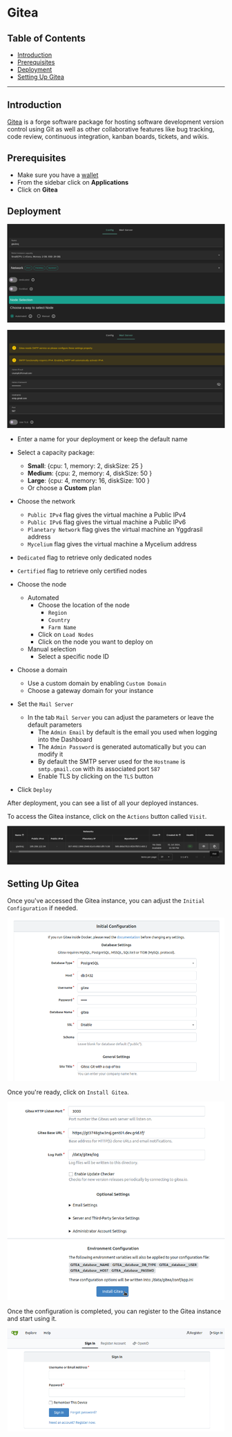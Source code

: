 <h1> Gitea </h1>

<h2>Table of Contents</h2>

- [Introduction](#introduction)
- [Prerequisites](#prerequisites)
- [Deployment](#deployment)
- [Setting Up Gitea](#setting-up-gitea)

***

## Introduction

[Gitea](https://about.gitea.com/) is a forge software package for hosting software development version control using Git as well as other collaborative features like bug tracking, code review, continuous integration, kanban boards, tickets, and wikis.

## Prerequisites

- Make sure you have a [wallet](../wallet_connector.md)
- From the sidebar click on **Applications**
- Click on **Gitea**

## Deployment

![](./img/gitea_config.png)

![](./img/gitea_mail_server.png)

- Enter a name for your deployment or keep the default name
- Select a capacity package:
    - **Small**: {cpu: 1, memory: 2, diskSize: 25 }
    - **Medium**: {cpu: 2, memory: 4, diskSize: 50 }
    - **Large**: {cpu: 4, memory: 16, diskSize: 100 }
    - Or choose a **Custom** plan
- Choose the network
   - `Public IPv4` flag gives the virtual machine a Public IPv4
   - `Public IPv6` flag gives the virtual machine a Public IPv6
   - `Planetary Network` flag gives the virtual machine an Yggdrasil address
   - `Mycelium` flag gives the virtual machine a Mycelium address

- `Dedicated` flag to retrieve only dedicated nodes 
- `Certified` flag to retrieve only certified nodes 
- Choose the node 
  - Automated
    - Choose the location of the node
       - `Region`
       - `Country`
       - `Farm Name`
    - Click on `Load Nodes`
    - Click on the node you want to deploy on
  - Manual selection
    - Select a specific node ID
- Choose a domain
  - Use a custom domain by enabling `Custom Domain`
  - Choose a gateway domain for your instance
- Set the `Mail Server`
  - In the tab `Mail Server` you can adjust the parameters or leave the default parameters
    - The `Admin Email` by default is the email you used when logging into the Dashboard
    - The `Admin Password` is generated automatically but you can modify it
    - By default the SMTP server used for the `Hostname` is `smtp.gmail.com` with its associated port `587`
    - Enable TLS by clicking on the `TLS` button
- Click `Deploy`

After deployment, you can see a list of all your deployed instances.

To access the Gitea instance, click on the `Actions` button called `Visit`.

![](./img/gitea_instances.png)

## Setting Up Gitea

Once you've accessed the Gitea instance, you can adjust the `Initial Configuration` if needed. 

![](./img/gitea_initial_configuration.png)

Once you're ready, click on `Install Gitea`.

![](./img/gitea_install.png)

Once the configuration is completed, you can register to the Gitea instance and start using it.

![](./img/gitea_register.png)